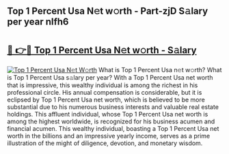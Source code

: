 ## Top 1 Percent Usa N𝚎t w𝚘rth - Part-zjD S𝚊lary per year nIfh6

# <h2><a href="http://gc3wiau.nevu.top/?p=Top+1+Percent+Usa">🔗 👉🔴 Top 1 Percent Usa N𝚎t w𝚘rth - S𝚊lary</a></h2>

[![Top 1 Percent Usa N𝚎t W𝚘rth](https://i.imgur.com/Oavwk0R.jpeg)](http://gc3wiau.nevu.top/?p=Top+1+Percent+Usa)
What is Top 1 Percent Usa n𝚎t w𝚘rth? What is Top 1 Percent Usa s𝚊lary per year?
With a Top 1 Percent Usa net worth that is impressive, this wealthy individual is among the richest in his professional circle. His annual compensation is considerable, but it is eclipsed by Top 1 Percent Usa net worth, which is believed to be more substantial due to his numerous business interests and valuable real estate holdings. This affluent individual, whose Top 1 Percent Usa net worth is among the highest worldwide, is recognized for his business acumen and financial acumen. This wealthy individual, boasting a Top 1 Percent Usa net worth in the billions and an impressive yearly income, serves as a prime illustration of the might of diligence, devotion, and monetary wisdom.

